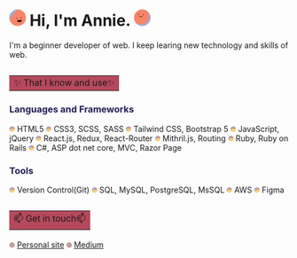 # <svg viewBox="0 0 36 36" fill="none" xmlns="http://www.w3.org/2000/svg" width="30" height="30"><mask id="mask__beam" maskUnits="userSpaceOnUse" x="0" y="0" width="36" height="36"><rect width="36" height="36" fill="white" rx="72"></rect></mask><g mask="url(#mask__beam)"><rect width="36" height="36" fill="#9aadd5"></rect><rect x="0" y="0" width="36" height="36" transform="translate(7 7) rotate(217 18 18) scale(1.1)" fill="#f68569" rx="6"></rect><g transform="translate(3.5 3.5) rotate(-7 18 18)"><path d="M13,20 a1,0.75 0 0,0 10,0" fill="black"></path><rect x="12" y="14" width="1.5" height="2" rx="1" stroke="none" fill="black"></rect><rect x="22" y="14" width="1.5" height="2" rx="1" stroke="none" fill="black"></rect></g></g></svg> Hi, I'm Annie. <svg viewBox="0 0 36 36" fill="none" xmlns="http://www.w3.org/2000/svg" width="30" height="30"><mask id="mask__beam" maskUnits="userSpaceOnUse" x="0" y="0" width="36" height="36"><rect width="30" height="30" fill="white" rx="72"></rect></mask><g mask="url(#mask__beam)"><rect width="36" height="36" fill="#9aadd5"></rect><rect x="0" y="0" width="36" height="36" transform="translate(-3 -3) rotate(27 18 18) scale(1)" fill="#f68569" rx="36"></rect><g transform="translate(-3 -4) rotate(7 18 18)"><path d="M15 19c2 1 4 1 6 0" stroke="black" fill="none" stroke-linecap="round"></path><rect x="12" y="14" width="1.5" height="2" rx="1" stroke="none" fill="black"></rect><rect x="22" y="14" width="1.5" height="2" rx="1" stroke="none" fill="black"></rect></g></g></svg>
I'm a beginner developer of web.
I keep learing new technology and skills of web.
</br>

## <table><tr><td bgcolor="#B5495B">✨ That I know and use✨</td></tr></table>




### <font color="#211E55">Languages and Frameworks</font>

<svg viewBox="0 0 80 80" fill="none" xmlns="http://www.w3.org/2000/svg" width="10" height="10"><mask id="mask__bauhaus" maskUnits="userSpaceOnUse" x="0" y="0" width="80" height="80"><rect width="80" height="80" rx="160" fill="white"></rect></mask><g mask="url(#mask__bauhaus)"><rect width="80" height="80" fill="#9aadd5"></rect><rect x="10" y="30" width="80" height="80" fill="#f4d37a" transform="translate(-6 6) rotate(340 40 40)"></rect><circle cx="40" cy="40" fill="#f68569" r="16" transform="translate(18 -18)"></circle><line x1="0" y1="40" x2="80" y2="40" stroke-width="2" stroke="#db6a7c" transform="translate(0 0) rotate(320 40 40)"></line></g></svg>    HTML5
<svg viewBox="0 0 80 80" fill="none" xmlns="http://www.w3.org/2000/svg" width="10" height="10"><mask id="mask__bauhaus" maskUnits="userSpaceOnUse" x="0" y="0" width="80" height="80"><rect width="80" height="80" rx="160" fill="white"></rect></mask><g mask="url(#mask__bauhaus)"><rect width="80" height="80" fill="#9aadd5"></rect><rect x="10" y="30" width="80" height="80" fill="#f4d37a" transform="translate(-6 6) rotate(340 40 40)"></rect><circle cx="40" cy="40" fill="#f68569" r="16" transform="translate(18 -18)"></circle><line x1="0" y1="40" x2="80" y2="40" stroke-width="2" stroke="#db6a7c" transform="translate(0 0) rotate(320 40 40)"></line></g></svg>    CSS3, SCSS, SASS
<svg viewBox="0 0 80 80" fill="none" xmlns="http://www.w3.org/2000/svg" width="10" height="10"><mask id="mask__bauhaus" maskUnits="userSpaceOnUse" x="0" y="0" width="80" height="80"><rect width="80" height="80" rx="160" fill="white"></rect></mask><g mask="url(#mask__bauhaus)"><rect width="80" height="80" fill="#9aadd5"></rect><rect x="10" y="30" width="80" height="80" fill="#f4d37a" transform="translate(-6 6) rotate(340 40 40)"></rect><circle cx="40" cy="40" fill="#f68569" r="16" transform="translate(18 -18)"></circle><line x1="0" y1="40" x2="80" y2="40" stroke-width="2" stroke="#db6a7c" transform="translate(0 0) rotate(320 40 40)"></line></g></svg>    Tailwind CSS, Bootstrap 5
<svg viewBox="0 0 80 80" fill="none" xmlns="http://www.w3.org/2000/svg" width="10" height="10"><mask id="mask__bauhaus" maskUnits="userSpaceOnUse" x="0" y="0" width="80" height="80"><rect width="80" height="80" rx="160" fill="white"></rect></mask><g mask="url(#mask__bauhaus)"><rect width="80" height="80" fill="#9aadd5"></rect><rect x="10" y="30" width="80" height="80" fill="#f4d37a" transform="translate(-6 6) rotate(340 40 40)"></rect><circle cx="40" cy="40" fill="#f68569" r="16" transform="translate(18 -18)"></circle><line x1="0" y1="40" x2="80" y2="40" stroke-width="2" stroke="#db6a7c" transform="translate(0 0) rotate(320 40 40)"></line></g></svg>    JavaScript, jQuery
<svg viewBox="0 0 80 80" fill="none" xmlns="http://www.w3.org/2000/svg" width="10" height="10"><mask id="mask__bauhaus" maskUnits="userSpaceOnUse" x="0" y="0" width="80" height="80"><rect width="80" height="80" rx="160" fill="white"></rect></mask><g mask="url(#mask__bauhaus)"><rect width="80" height="80" fill="#9aadd5"></rect><rect x="10" y="30" width="80" height="80" fill="#f4d37a" transform="translate(-6 6) rotate(340 40 40)"></rect><circle cx="40" cy="40" fill="#f68569" r="16" transform="translate(18 -18)"></circle><line x1="0" y1="40" x2="80" y2="40" stroke-width="2" stroke="#db6a7c" transform="translate(0 0) rotate(320 40 40)"></line></g></svg>    React.js, Redux, React-Router
<svg viewBox="0 0 80 80" fill="none" xmlns="http://www.w3.org/2000/svg" width="10" height="10"><mask id="mask__bauhaus" maskUnits="userSpaceOnUse" x="0" y="0" width="80" height="80"><rect width="80" height="80" rx="160" fill="white"></rect></mask><g mask="url(#mask__bauhaus)"><rect width="80" height="80" fill="#9aadd5"></rect><rect x="10" y="30" width="80" height="80" fill="#f4d37a" transform="translate(-6 6) rotate(340 40 40)"></rect><circle cx="40" cy="40" fill="#f68569" r="16" transform="translate(18 -18)"></circle><line x1="0" y1="40" x2="80" y2="40" stroke-width="2" stroke="#db6a7c" transform="translate(0 0) rotate(320 40 40)"></line></g></svg>    Mithril.js, Routing
<svg viewBox="0 0 80 80" fill="none" xmlns="http://www.w3.org/2000/svg" width="10" height="10"><mask id="mask__bauhaus" maskUnits="userSpaceOnUse" x="0" y="0" width="80" height="80"><rect width="80" height="80" rx="160" fill="white"></rect></mask><g mask="url(#mask__bauhaus)"><rect width="80" height="80" fill="#9aadd5"></rect><rect x="10" y="30" width="80" height="80" fill="#f4d37a" transform="translate(-6 6) rotate(340 40 40)"></rect><circle cx="40" cy="40" fill="#f68569" r="16" transform="translate(18 -18)"></circle><line x1="0" y1="40" x2="80" y2="40" stroke-width="2" stroke="#db6a7c" transform="translate(0 0) rotate(320 40 40)"></line></g></svg>    Ruby, Ruby on Rails
<svg viewBox="0 0 80 80" fill="none" xmlns="http://www.w3.org/2000/svg" width="10" height="10"><mask id="mask__bauhaus" maskUnits="userSpaceOnUse" x="0" y="0" width="80" height="80"><rect width="80" height="80" rx="160" fill="white"></rect></mask><g mask="url(#mask__bauhaus)"><rect width="80" height="80" fill="#9aadd5"></rect><rect x="10" y="30" width="80" height="80" fill="#f4d37a" transform="translate(-6 6) rotate(340 40 40)"></rect><circle cx="40" cy="40" fill="#f68569" r="16" transform="translate(18 -18)"></circle><line x1="0" y1="40" x2="80" y2="40" stroke-width="2" stroke="#db6a7c" transform="translate(0 0) rotate(320 40 40)"></line></g></svg>    C#, ASP dot net core, MVC, Razor Page



### <font color="#211E55">Tools</font>

<svg viewBox="0 0 80 80" fill="none" xmlns="http://www.w3.org/2000/svg" width="10" height="10"><mask id="mask__bauhaus" maskUnits="userSpaceOnUse" x="0" y="0" width="80" height="80"><rect width="80" height="80" rx="160" fill="white"></rect></mask><g mask="url(#mask__bauhaus)"><rect width="80" height="80" fill="#9aadd5"></rect><rect x="10" y="30" width="80" height="80" fill="#f4d37a" transform="translate(-6 6) rotate(340 40 40)"></rect><circle cx="40" cy="40" fill="#f68569" r="16" transform="translate(18 -18)"></circle><line x1="0" y1="40" x2="80" y2="40" stroke-width="2" stroke="#db6a7c" transform="translate(0 0) rotate(320 40 40)"></line></g></svg>    Version Control(Git)
<svg viewBox="0 0 80 80" fill="none" xmlns="http://www.w3.org/2000/svg" width="10" height="10"><mask id="mask__bauhaus" maskUnits="userSpaceOnUse" x="0" y="0" width="80" height="80"><rect width="80" height="80" rx="160" fill="white"></rect></mask><g mask="url(#mask__bauhaus)"><rect width="80" height="80" fill="#9aadd5"></rect><rect x="10" y="30" width="80" height="80" fill="#f4d37a" transform="translate(-6 6) rotate(340 40 40)"></rect><circle cx="40" cy="40" fill="#f68569" r="16" transform="translate(18 -18)"></circle><line x1="0" y1="40" x2="80" y2="40" stroke-width="2" stroke="#db6a7c" transform="translate(0 0) rotate(320 40 40)"></line></g></svg>    SQL, MySQL, PostgreSQL, MsSQL
<svg viewBox="0 0 80 80" fill="none" xmlns="http://www.w3.org/2000/svg" width="10" height="10"><mask id="mask__bauhaus" maskUnits="userSpaceOnUse" x="0" y="0" width="80" height="80"><rect width="80" height="80" rx="160" fill="white"></rect></mask><g mask="url(#mask__bauhaus)"><rect width="80" height="80" fill="#9aadd5"></rect><rect x="10" y="30" width="80" height="80" fill="#f4d37a" transform="translate(-6 6) rotate(340 40 40)"></rect><circle cx="40" cy="40" fill="#f68569" r="16" transform="translate(18 -18)"></circle><line x1="0" y1="40" x2="80" y2="40" stroke-width="2" stroke="#db6a7c" transform="translate(0 0) rotate(320 40 40)"></line></g></svg>    AWS
<svg viewBox="0 0 80 80" fill="none" xmlns="http://www.w3.org/2000/svg" width="10" height="10"><mask id="mask__bauhaus" maskUnits="userSpaceOnUse" x="0" y="0" width="80" height="80"><rect width="80" height="80" rx="160" fill="white"></rect></mask><g mask="url(#mask__bauhaus)"><rect width="80" height="80" fill="#9aadd5"></rect><rect x="10" y="30" width="80" height="80" fill="#f4d37a" transform="translate(-6 6) rotate(340 40 40)"></rect><circle cx="40" cy="40" fill="#f68569" r="16" transform="translate(18 -18)"></circle><line x1="0" y1="40" x2="80" y2="40" stroke-width="2" stroke="#db6a7c" transform="translate(0 0) rotate(320 40 40)"></line></g></svg>    Figma


## <table><tr><td bgcolor="#B5495B">📫 Get in touch📫</td></tr></table>
 
<svg viewBox="0 0 90 90" fill="none" xmlns="http://www.w3.org/2000/svg" width="10" height="10"><mask id="mask__ring" maskUnits="userSpaceOnUse" x="0" y="0" width="90" height="90"><rect width="90" height="90" rx="180" fill="white"></rect></mask><g mask="url(#mask__ring)"><path d="M0 0h90v45H0z" fill="#f4d37a"></path><path d="M0 45h90v45H0z" fill="#f68569"></path><path d="M83 45a38 38 0 00-76 0h76z" fill="#f68569"></path><path d="M83 45a38 38 0 01-76 0h76z" fill="#db6a7c"></path><path d="M77 45a32 32 0 10-64 0h64z" fill="#db6a7c"></path><path d="M77 45a32 32 0 11-64 0h64z" fill="#6cbeb5"></path><path d="M71 45a26 26 0 00-52 0h52z" fill="#6cbeb5"></path><path d="M71 45a26 26 0 01-52 0h52z" fill="#f4d37a"></path><circle cx="45" cy="45" r="23" fill="#9aadd5"></circle></g></svg>    [Personal site](http://annielin-cc.herokuapp.com/)
<svg viewBox="0 0 90 90" fill="none" xmlns="http://www.w3.org/2000/svg" width="10" height="10"><mask id="mask__ring" maskUnits="userSpaceOnUse" x="0" y="0" width="90" height="90"><rect width="90" height="90" rx="180" fill="white"></rect></mask><g mask="url(#mask__ring)"><path d="M0 0h90v45H0z" fill="#f4d37a"></path><path d="M0 45h90v45H0z" fill="#f68569"></path><path d="M83 45a38 38 0 00-76 0h76z" fill="#f68569"></path><path d="M83 45a38 38 0 01-76 0h76z" fill="#db6a7c"></path><path d="M77 45a32 32 0 10-64 0h64z" fill="#db6a7c"></path><path d="M77 45a32 32 0 11-64 0h64z" fill="#6cbeb5"></path><path d="M71 45a26 26 0 00-52 0h52z" fill="#6cbeb5"></path><path d="M71 45a26 26 0 01-52 0h52z" fill="#f4d37a"></path><circle cx="45" cy="45" r="23" fill="#9aadd5"></circle></g></svg>    [Medium](https://medium.com/annielin28815)

<!--
**annielin28815/annielin28815** is a ✨ _special_ ✨ repository because its `README.md` (this file) appears on your GitHub profile.

Here are some ideas to get you started:

- 🔭 I’m currently working on ...
- 🌱 I’m currently learning ...
- 👯 I’m looking to collaborate on ...
- 🤔 I’m looking for help with ...
- 💬 Ask me about ...
- 📫 How to reach me: ...
- 😄 Pronouns: ...
- ⚡ Fun fact: ...
-->


